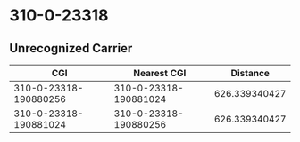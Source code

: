 # 310-0-23318
## Unrecognized Carrier


| CGI | Nearest CGI | Distance |
|-----|-------------|----------|
| 310-0-23318-190880256 | 310-0-23318-190881024 | 626.339340427 |
| 310-0-23318-190881024 | 310-0-23318-190880256 | 626.339340427 |
